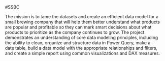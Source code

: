 #SSBC

The mission is to tame the datasets and create an efficient data model for a small brewing company that will help them better understand what products are popular and profitable so they can mark smart decisions about what products to prioritize as the company continues to grow. The project demonstrates an understanding of core data modeling principles, including the ability to clean, organize and structure data in Power Query, make a date table, build a data model with the appropriate relationships and filters, and create a simple report using common visualizations and DAX measures.
